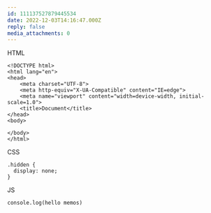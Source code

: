 ```yaml
---
id: 111137527879445534
date: 2022-12-03T14:16:47.000Z
reply: false
media_attachments: 0
---
```


HTML
    
    
    <!DOCTYPE html>
    <html lang="en">
    <head>
        <meta charset="UTF-8">
        <meta http-equiv="X-UA-Compatible" content="IE=edge">
        <meta name="viewport" content="width=device-width, initial-scale=1.0">
        <title>Document</title>
    </head>
    <body>
        
    </body>
    </html>
    

CSS
    
    
    .hidden {
      display: none;
    }
    

JS
    
    
    console.log(hello memos)
    

